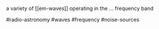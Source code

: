 a variety of [[em-waves]] operating in the ... frequency band

#radio-astronomy #waves #frequency #noise-sources